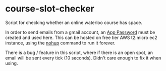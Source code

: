 # course-slot-checker
Script for checking whether an online waterloo course has space.

In order to send emails from a gmail account, an [App Password](https://support.google.com/accounts/answer/185833?hl=en) must be created and used here.
This can be hosted on free tier AWS t2.micro ec2 instance, using the [nohup](https://en.wikipedia.org/wiki/Nohup) command to run it forever.

There is a bug / feature in this script, where if there is an open spot, an email will be sent every tick (10 seconds). Didn't care enough to fix it when using.
